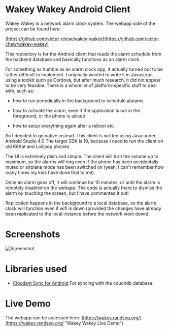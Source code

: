 # Wakey Wakey Android Client

Wakey Wakey is a network alarm clock system. The webapp side of the project can be found here:

[https://github.com/victor-chew/wakey-wakey](https://github.com/victor-chew/wakey-wakey)

This repository is for the Android client that reads the alarm schedule from the backend database and basically functions as an alarm clock.

For something as humble as an  alarm clock app, it actually turned out to be rather difficult to implement. I originally wanted to write it in Javascript using a toolkit such as Cordova, but after much research, it did not appear to be very feasible. There is a whole lot of platform-specific stuff to deal with, such as:

* how to run periodically in the background to schedule alarams

* how to activate the alarm, even if the application is not in the foreground, or the phone is asleep

* how to setup everything again after a reboot etc.

So I decided to go native instead. This client is written using Java under Android Studio 4.0 The target SDK is 19, because I need to run the client on old KitKat and Lollipop phones.

The UI is extremely plain and simple. The client will turn the volume up to maximum, so the alarms will ring even if the phone has been accidentally muted or airplane mode has been switched on (yeah, I can't remember how many times my kids have done that to me). 

Once an alarm goes off, it will continue for 10 minutes, or until the alarm is remotely disabled on the webapp. The code is actually there to dismiss the alarm by touching the screen, but I have commented it out!

Replication happens in the background to a local database, so the alarm clock will function even if wifi is down (provided the changes have already been replicated to the local instance before the network went down).

# Screenshots
![Screenshot](https://wakey.randseq.org/screenshots/screenshot03.png "Screenshot 1")

# Libraries used
* [Cloudant Sync for Android](https://github.com/cloudant/sync-android) For syncing with the couchdb database.

# Live Demo
The webapp can be accessed here:
[https://wakey.randseq.org/](https://wakey.randseq.org/ "Wakey Wakey Live Demo")
